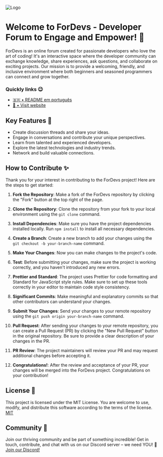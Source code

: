 ![Logo](https://media.discordapp.net/attachments/1063146193229713431/1134855732005711914/Picsart_23-07-01_10-40-05-768.png)

# Welcome to ForDevs - Developer Forum to Engage and Empower! 🚀

ForDevs is an online forum created for passionate developers who love the art of coding! It's an interactive space where the developer community can exchange knowledge, share experiences, ask questions, and collaborate on exciting projects. Our mission is to provide a welcoming, friendly, and inclusive environment where both beginners and seasoned programmers can connect and grow together.
### Quickly links 😉
- [🇧🇷 • README em português](./README.md)
- [🚀 • Visit website](https://for-devs.vercel.app/)
## Key Features 👀

- Create discussion threads and share your ideas.
- Engage in conversations and contribute your unique perspectives.
- Learn from talented and experienced developers.
- Explore the latest technologies and industry trends.
- Network and build valuable connections.

## How to Contribute ✨

Thank you for your interest in contributing to the ForDevs project! Here are the steps to get started:

1. **Fork the Repository**: Make a fork of the ForDevs repository by clicking the "Fork" button at the top right of the page.

2. **Clone the Repository**: Clone the repository from your fork to your local environment using the `git clone` command.

3. **Install Dependencies**: Make sure you have the project dependencies installed locally. Run `npm install` to install all necessary dependencies.

4. **Create a Branch**: Create a new branch to add your changes using the `git checkout -b your-branch-name` command.

5. **Make Your Changes**: Now you can make changes to the project's code.

6. **Test**: Before submitting your changes, make sure the project is working correctly, and you haven't introduced any new errors.

7. **Prettier and Standard**: The project uses Prettier for code formatting and Standard for JavaScript style rules. Make sure to set up these tools correctly in your editor to maintain code style consistency.

8. **Significant Commits**: Make meaningful and explanatory commits so that other contributors can understand your changes.

9. **Submit Your Changes**: Send your changes to your remote repository using the `git push origin your-branch-name` command.

10. **Pull Request**: After sending your changes to your remote repository, you can create a Pull Request (PR) by clicking the "New Pull Request" button in the original repository. Be sure to provide a clear description of your changes in the PR.

11. **PR Review**: The project maintainers will review your PR and may request additional changes before accepting it.

12. **Congratulations!**: After the review and acceptance of your PR, your changes will be merged into the ForDevs project. Congratulations on your contribution!

## License 🚨

This project is licensed under the MIT License. You are welcome to use, modify, and distribute this software according to the terms of the license.
[MIT](https://github.com/neopromic/ForDevs/blob/main/LICENSE)

## Community 💜

Join our thriving community and be part of something incredible! Get in touch, contribute, and chat with us on our Discord server – we need YOU! 🌟
[Join our Discord!](https://discord.gg/ukaBBQmzUP)
